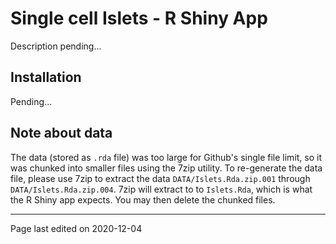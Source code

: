 # Single cell Islets - R Shiny App

Description pending... 

## Installation

Pending...

## Note about data

The data (stored as `.rda` file) was too large for Github's single file limit, so it was chunked into smaller files using the 7zip utility. To re-generate the data file, please use 7zip to extract the data `DATA/Islets.Rda.zip.001` through `DATA/Islets.Rda.zip.004`. 7zip will extract to to `Islets.Rda`, which is what the R Shiny app expects. You may then delete the chunked files.

---
Page last edited on 2020-12-04

